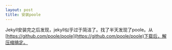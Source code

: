 ```yaml
---
layout: post
title: 安装poole
---
```


Jekyll安装完之后发现，jekyll似乎过于简洁了。找了半天发现了poole。从[https://github.com/poole/poole](https://github.com/poole/poole)下载后，解压缩搞定。
